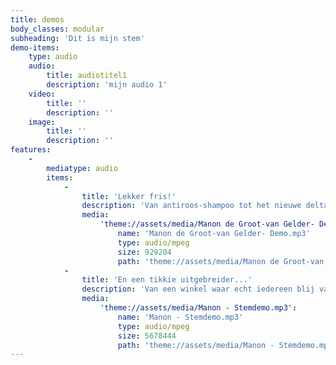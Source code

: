 ```yaml
---
title: demos
body_classes: modular
subheading: 'Dit is mijn stem'
demo-items:
    type: audio
    audio:
        title: audiotitel1
        description: 'mijn audio 1'
    video:
        title: ''
        description: ''
    image:
        title: ''
        description: ''
features:
    -
        mediatype: audio
        items:
            -
                title: 'Lekker fris!'
                description: 'Van antiroos-shampoo tot het nieuwe deltaprogramma'
                media:
                    'theme://assets/media/Manon de Groot-van Gelder- Demo.mp3':
                        name: 'Manon de Groot-van Gelder- Demo.mp3'
                        type: audio/mpeg
                        size: 929204
                        path: 'theme://assets/media/Manon de Groot-van Gelder- Demo.mp3'
            -
                title: 'En een tikkie uitgebreider...'
                description: 'Van een winkel waar echt iedereen blij van wordt naar een heerlijke koffie om uitgebreid van te genieten. Met een eindhalte tussen de tulpen.'
                media:
                    'theme://assets/media/Manon - Stemdemo.mp3':
                        name: 'Manon - Stemdemo.mp3'
                        type: audio/mpeg
                        size: 5678444
                        path: 'theme://assets/media/Manon - Stemdemo.mp3'
---
```


